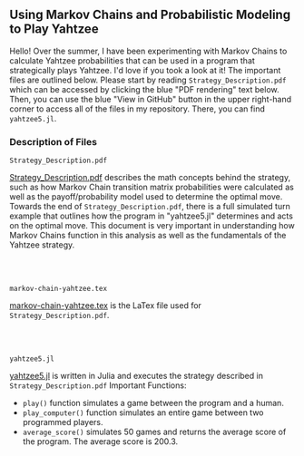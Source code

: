 ## Using Markov Chains and Probabilistic Modeling to Play Yahtzee

Hello! Over the summer, I have been experimenting with Markov Chains to calculate Yahtzee probabilities that can be used in a program that strategically plays Yahtzee. I'd love if you took a look at it! The important files are outlined below. Please start by reading ```Strategy_Description.pdf``` which can be accessed by clicking the blue "PDF rendering" text below. Then, you can use the blue "View in GitHub" button in the upper right-hand corner to access all of the files in my repository. There, you can find ```yahtzee5.jl```.

### Description of Files

```
Strategy_Description.pdf
```

[Strategy_Description.pdf](https://drive.google.com/file/d/1Y5hUx9HHLH6KYypKV3E5pVbmhkAhsKf0/view?usp=sharing) describes the math concepts behind the strategy, such as how Markov Chain transition matrix probabilities were calculated as well as the payoff/probability model used to determine the optimal move. Towards the end of ```Strategy_Description.pdf```, there is a full simulated turn example that outlines how the program in "yahtzee5.jl" determines and acts on the optimal move. This document is very important in understanding how Markov Chains function in this analysis as well as the fundamentals of the Yahtzee strategy.

<br />
<br />

```
markov-chain-yahtzee.tex
```
[markov-chain-yahtzee.tex](https://milliemince.github.io/yahtzee/markov-chain-yahtzee.tex) is the LaTex file used for ```Strategy_Description.pdf```.

<br />
<br />

```
yahtzee5.jl
```
[yahtzee5.jl](https://milliemince.github.io/yahtzee/yahtzee5.jl) is written in Julia and executes the strategy described in ```Strategy_Description.pdf```
Important Functions:
* ```play()``` function simulates a game between the program and a human.
* ```play_computer()``` function simulates an entire game between two programmed players.
* ```average_score()``` simulates 50 games and returns the average score of the program. The average score is 200.3.

